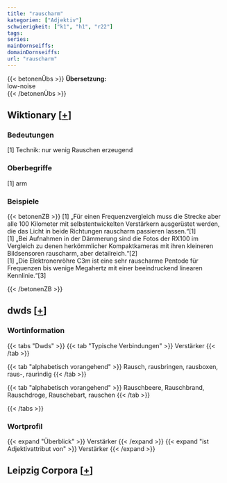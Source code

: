 ```yaml
---
title: "rauscharm"
kategorien: ["Adjektiv"]
schwierigkeit: ["k1", "h1", "r22"]
tags:
series:
mainDornseiffs:
domainDornseiffs:
url: "rauscharm"
---
```


{{< betonenÜbs >}}
**Übersetzung:**  
low-noise  
{{< /betonenÜbs >}}

## Wiktionary [[+](https://de.wiktionary.org/wiki/rauscharm)]

### Bedeutungen
[1] Technik: nur wenig Rauschen erzeugend  

### Oberbegriffe
[1] arm  

### Beispiele
{{< betonenZB >}}
[1] „Für einen Frequenzvergleich muss die Strecke aber alle 100 Kilometer mit selbstentwickelten Verstärkern ausgerüstet werden, die das Licht in beide Richtungen rauscharm passieren lassen.“[1]  
[1] „Bei Aufnahmen in der Dämmerung sind die Fotos der RX100 im Vergleich zu denen herkömmlicher Kompaktkameras mit ihren kleineren Bildsensoren rauscharm, aber detailreich.“[2]  
[1] „Die Elektronenröhre C3m ist eine sehr rauscharme Pentode für Frequenzen bis wenige Megahertz mit einer beeindruckend linearen Kennlinie.“[3]  

{{< /betonenZB >}}


## dwds [[+](https://www.dwds.de/wb/rauscharm)]

### Wortinformation
{{< tabs "Dwds" >}}
{{< tab "Typische Verbindungen" >}}
Verstärker
{{< /tab >}}

{{< tab "alphabetisch vorangehend" >}}
Rausch, rausbringen, rausboxen, raus-, raurindig
{{< /tab >}}

{{< tab "alphabetisch vorangehend" >}}
Rauschbeere, Rauschbrand, Rauschdroge, Rauschebart, rauschen
{{< /tab >}}

{{< /tabs >}}

### Wortprofil
{{< expand "Überblick" >}} Verstärker {{< /expand >}}
{{< expand "ist Adjektivattribut von" >}} Verstärker {{< /expand >}}

## Leipzig Corpora [[+](https://corpora.uni-leipzig.de/en/res?word=rauscharm&corpusId=deu_newscrawl-public_2018)]

